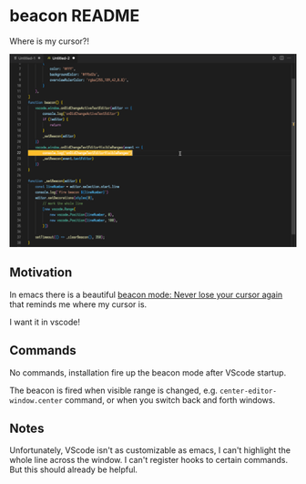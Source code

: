 # beacon README

Where is my cursor?!

![DEMO](./img/beacon.gif)

## Motivation

In emacs there is a beautiful [beacon mode: Never lose your cursor again](https://github.com/Malabarba/beacon) that reminds me where my cursor is.

I want it in vscode!

## Commands

No commands, installation fire up the beacon mode after VScode startup.

The beacon is fired when visible range is changed, e.g. `center-editor-window.center` command, or when you switch back and forth windows. 

## Notes

Unfortunately, VScode isn't as customizable as emacs, I can't highlight the whole line across the window. I can't register hooks to certain commands. But this should already be helpful.
